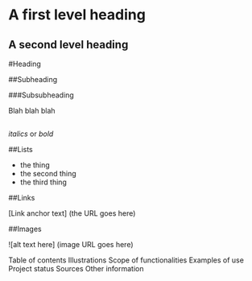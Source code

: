 A first level heading
=====================

A second level heading
----------------------

#Heading

##Subheading

###Subsubheading

Blah blah blah

##

_italics_ or *bold*

##Lists

* the thing
* the second thing
* the third thing

##Links

[Link anchor text] (the URL goes here)

##Images

![alt text here] (image URL goes here)


Table of contents
Illustrations
Scope of functionalities 
Examples of use
Project status 
Sources
Other information

